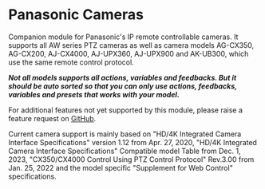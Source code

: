 # Panasonic Cameras

Companion module for Panasonic's IP remote controllable cameras. It supports all AW series PTZ cameras as well as camera models AG-CX350, AG-CX200, AJ-CX4000, AJ-UPX360, AJ-UPX900 and AK-UB300, which use the same remote control protocol.

**_Not all models supports all actions, variables and feedbacks. But it should be auto sorted so that you can only use actions, feedbacks, variables and presets that works with your model._**

For additional features not yet supported by this module, please raise a feature request on [GitHub](https://github.com/bitfocus/companion-module-panasonic-cameras/).

Current camera support is mainly based on "HD/4K Integrated Camera Interface Specifications" version 1.12 from Apr. 27, 2020,
"HD/4K Integrated Camera Interface Specifications" Compatible model Table from Dec. 1, 2023,
"CX350/CX4000 Control Using PTZ Control Protocol" Rev.3.00 from Jan. 25, 2022
and the model specific "Supplement for Web Control" specifications.
